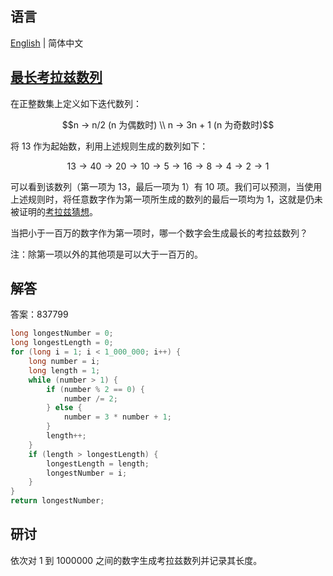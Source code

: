 ## 语言

[English](README.md) | 简体中文

## [最长考拉兹数列](https://projecteuler.net/problem=14)

在正整数集上定义如下迭代数列：

$$n → n/2 (n 为偶数时) \\ n → 3n + 1 (n 为奇数时)$$

将 13 作为起始数，利用上述规则生成的数列如下：

$$13 → 40 → 20 → 10 → 5 → 16 → 8 → 4 → 2 → 1$$

可以看到该数列（第一项为 13，最后一项为 1）有 10 项。我们可以预测，当使用上述规则时，将任意数字作为第一项所生成的数列的最后一项均为 1，这就是仍未被证明的[考拉兹猜想](https://zh.wikipedia.org/wiki/%E8%80%83%E6%8B%89%E5%85%B9%E7%8C%9C%E6%83%B3)。

当把小于一百万的数字作为第一项时，哪一个数字会生成最长的考拉兹数列？

注：除第一项以外的其他项是可以大于一百万的。

## 解答

答案：837799

```java
long longestNumber = 0;
long longestLength = 0;
for (long i = 1; i < 1_000_000; i++) {
	long number = i;
	long length = 1;
	while (number > 1) {
		if (number % 2 == 0) {
			number /= 2;
		} else {
			number = 3 * number + 1;
		}
		length++;
	}
	if (length > longestLength) {
		longestLength = length;
		longestNumber = i;
	}
}
return longestNumber;
```

## 研讨

依次对 1 到 1000000 之间的数字生成考拉兹数列并记录其长度。
